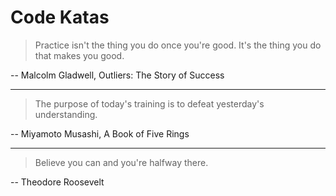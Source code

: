 # Code Katas

> Practice isn't the thing you do once you're good. It's the thing you do that makes you good.

-- Malcolm Gladwell, Outliers: The Story of Success

---

> The purpose of today's training is to defeat yesterday's understanding.

-- Miyamoto Musashi, A Book of Five Rings

---

> Believe you can and you're halfway there.

-- Theodore Roosevelt